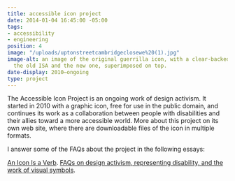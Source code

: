 ```yaml
---
title: accessible icon project
date: 2014-01-04 16:45:00 -05:00
tags:
- accessibility
- engineering
position: 4
image: "/uploads/uptonstreetcambridgeclosewe%20(1).jpg"
image-alt: an image of the original guerrilla icon, with a clear-backed sticker showing
  the old ISA and the new one, superimposed on top.
date-display: 2010–ongoing
type: project
---
```


The Accessible Icon Project is an ongoing work of design activism. It started in 2010 with a graphic icon, free for use in the public domain, and continues its work as a collaboration between people with disabilities and their allies toward a more accessible world. More about this project on its own web site, where there are downloadable files of the icon in multiple formats.

I answer some of the FAQs about the project in the following essays:

[An Icon Is a Verb](http://accessibleicon.org/#an-icon-is-a-verb).
[FAQs on design activism, representing disability, and the work of visual symbols](http://accessibleicon.org/#notes-on-design-activism).
